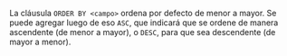 La cláusula `ORDER BY <campo>` ordena por defecto de menor a mayor. Se puede agregar luego de eso `ASC`, que indicará que se ordene de manera ascendente (de menor a mayor), o `DESC`, para que sea descendente (de mayor a menor).